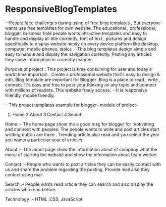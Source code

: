 # ResponsiveBlogTemplates
--People face challenges during using of free blog templates , But everyone wants use free templates for own website.
The educational , professional, blogger, business field people wants attractive templates and easy to handle and display all title correctly, font of text , pictures and design specifically to display website nicely on every device platform like desktop, computer, mobile phones, tablet. 
--This blog templates design simple and easy to handle and display the navigation correctly. Posting any articles they show information in correctly manner. 

Purpose of project : This project is time consuming for user and today's world time important . Create a professional website that's easy to design & edit. Blog template are important for Blogger .Blog is a place to read , write , connect. It's easy and free to post your thinking on any topic and connect with millions of readers. This website freely access.
--It is responsive friendly, mobile friendly.

--This project templates example for blogger-
module of project-
1. Home
2.About
3.Contact
4.Search

Home :- The home page show the a good msg for blogger for motivating and connect with peoples. The people wants to write and post articles start writting button are there . Trending article also read and you select the year you wants a particular year of articles.

About :- The about page show the information about of company what the moral of starting the website and show the information about team worker.

Contact :- People who wants to post articles they can be easily contact with us and share the problem regarding the posting. Provide mail also they contact using mail.

Search :- People wants read article they can search and also display the articles who read before.



Technology :- HTML ,CSS, JavaScript
